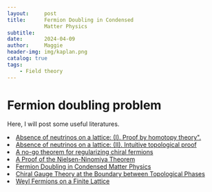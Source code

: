 ```yaml
---
layout:     post
title:      Fermion Doubling in Condensed
            Matter Physics
subtitle:   
date:       2024-04-09
author:     Maggie
header-img: img/kaplan.png
catalog: true
tags:
    - Field theory
---
```





#  Fermion doubling problem 


Here, I will post some useful literatures. 








<li>
<a href=“"https://maggiexheuw.github.io/pdf/nielsen1981.pdf"”> 
Absence of neutrinos on a lattice: (I). Proof by homotopy theory". 
</a></li>


<li>
<a href=“"https://maggiexheuw.github.io/pdf/nielsen1981 -1.pdf"”> 
Absence of neutrinos on a lattice: (II). Intuitive topological proof
</a></li>

<li>
<a href=“"https://maggiexheuw.github.io/pdf/nielsen1981 (1).pdf"”> 
A no-go theorem for regularizing chiral fermions
</a></li>


<li>
<a href=“"https://maggiexheuw.github.io/pdf/Friedan.pdf"”> 
A Proof of the Nielsen-Ninomiya Theorem
</a></li>



<li>
<a href=“"https://maggiexheuw.github.io/pdf/Fermion Doubling.pdf"”> Fermion Doubling in Condensed
            Matter Physics
</a></li>



<li><a href="https://journals.aps.org/prl/abstract/10.1103/PhysRevLett.132.141603"> Chiral Gauge Theory at the Boundary between Topological Phases
</a></li>


<li><a href="https://journals.aps.org/prl/abstract/10.1103/PhysRevLett.132.141604"> Weyl Fermions on a Finite Lattice
</a></li>
